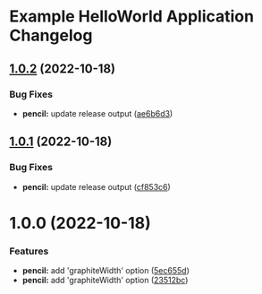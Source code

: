 # Example HelloWorld Application Changelog

## [1.0.2](https://github.com/thuongnn/ga-java/compare/v1.0.1...v1.0.2) (2022-10-18)


### Bug Fixes

* **pencil:** update release output ([ae6b6d3](https://github.com/thuongnn/ga-java/commit/ae6b6d3984ff165551ad72f87dd9323911f54270))

## [1.0.1](https://github.com/thuongnn/ga-java/compare/v1.0.0...v1.0.1) (2022-10-18)


### Bug Fixes

* **pencil:** update release output ([cf853c6](https://github.com/thuongnn/ga-java/commit/cf853c6dc54b2da3a16cbf97fd463b6a6845f30d))

# 1.0.0 (2022-10-18)


### Features

* **pencil:** add 'graphiteWidth' option ([5ec655d](https://github.com/thuongnn/ga-java/commit/5ec655d6a865e1567049984c1c5319d1f48882da))
* **pencil:** add 'graphiteWidth' option ([23512bc](https://github.com/thuongnn/ga-java/commit/23512bc735b920ac7ab0184b6eb162cf8e23b111))
